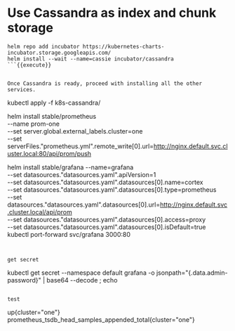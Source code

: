 
# Use Cassandra as index and chunk storage

```
helm repo add incubator https://kubernetes-charts-incubator.storage.googleapis.com/
helm install --wait --name=cassie incubator/cassandra
```{{execute}}


Once Cassandra is ready, proceed with installing all the other services.

```
kubectl apply -f k8s-cassandra/

helm install stable/prometheus \
--name prom-one \
--set server.global.external_labels.cluster=one \
--set serverFiles."prometheus\.yml".remote_write[0].url=http://nginx.default.svc.cluster.local:80/api/prom/push

helm install stable/grafana --name=grafana \
--set datasources."datasources\.yaml".apiVersion=1 \
--set datasources."datasources\.yaml".datasources[0].name=cortex \
--set datasources."datasources\.yaml".datasources[0].type=prometheus \
--set datasources."datasources\.yaml".datasources[0].url=http://nginx.default.svc.cluster.local/api/prom \
--set datasources."datasources\.yaml".datasources[0].access=proxy \
--set datasources."datasources\.yaml".datasources[0].isDefault=true
kubectl port-forward svc/grafana 3000:80
```{{execute}}


get secret
```
kubectl get secret --namespace default grafana -o jsonpath="{.data.admin-password}" | base64 --decode ; echo
```{{execute}}

test

```
up{cluster="one"}
prometheus_tsdb_head_samples_appended_total{cluster="one"}
```